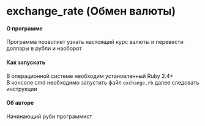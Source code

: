 # exchange_rate (Обмен валюты)

#### О программе
Программа позволяет узнать настоящий курс валюты и перевести доллары в рубли и наоборот
#### Как запускать
В операционной системе необходим установленный Ruby 2.4+  
В консоле cmd необходимо запустить файл `exchange.rb` далее следовать инструкции
#### Об авторе
Начинающий руби программист 
